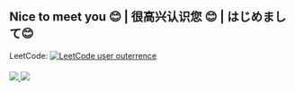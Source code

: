 <div>
<h2>Nice to meet you 😊 | 很高兴认识您 😊 | はじめまして😊</h2>
<span>LeetCode:</span>
<a href="https://leetcode.com/outerrence/">
  <img src="https://img.shields.io/badge/dynamic/json?style=flat&labelColor=black&color=%23ffa116&label=Solved&query=solvedOverTotal&url=https%3A%2F%2Fleetcode-badge.vercel.app%2Fapi%2Fusers%2Fouterrence&logo=leetcode&logoColor=yellow" alt="LeetCode user outerrence">
</a>
<div style="margin: 20px 0px">
  <a href="https://github-readme-stats.vercel.app/api?username=terrence-ou&show_icons=true&theme=tokyonight">
    <img src="https://github-readme-stats.vercel.app/api?username=terrence-ou&show_icons=true&theme=transparent&hide_border=true"/>
  </a>
  <a>
    <img src="https://github-readme-stats.vercel.app/api/top-langs/?username=terrence-ou&layout=compact&size_weight=0&count_weight=1.0&theme=transparent&hide_border=true">
  </a>
</div>
</div>

